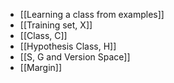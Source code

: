 

- [[Learning a class from examples]]
- [[Training set, X]]
- [[Class, C]]
- [[Hypothesis Class, H]]
- [[S, G and Version Space]]
- [[Margin]]
